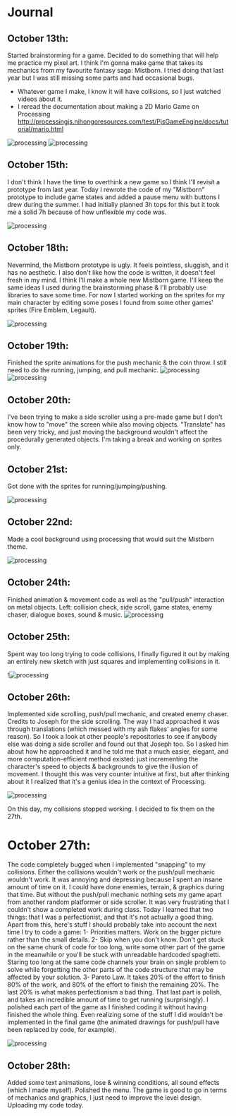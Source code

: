 # Journal

## October 13th:
Started brainstorming for a game. Decided to do something that will help me practice my pixel art. I think I'm gonna make game that takes its mechanics from my favourite fantasy saga: Mistborn. I tried doing that last year but I was still missing some parts and had occasional bugs.
  - Whatever game I make, I know it will have collisions, so I just watched videos about it.
  - I reread the documentation about making a 2D Mario Game on Processing  http://processingjs.nihongoresources.com/test/PjsGameEngine/docs/tutorial/mario.html
  
  ![processing](https://github.com/soablackwhite/Intro-to-IM/blob/master/midtermProject/notes1.jpg)
  ![processing](https://github.com/soablackwhite/Intro-to-IM/blob/master/midtermProject/notes2.jpg)


## October 15th:
I don't think I have the time to overthink a new game so I think I'll revisit a prototype from last year. Today I rewrote the code of my "Mistborn" prototype to include game states and added a pause menu with buttons I drew during the summer. I had initially planned 3h tops for this but it took me a solid 7h because of how unflexible my code was.


![processing](https://github.com/soablackwhite/Intro-to-IM/blob/master/midtermProject/OmarOuldAli_GIF.gif)

## October 18th:
Nevermind, the Mistborn prototype is ugly. It feels pointless, sluggish, and it has no aesthetic. I also don't like how the code is written, it doesn't feel fresh in my mind. I think I'll make a whole new Mistborn game. I'll keep the same ideas I used during the brainstorming phase & I'll probably use libraries to save some time. For now I started working on the sprites for my main character by editing some poses I found from some other games' sprites (Fire Emblem, Legault).

![processing](https://github.com/soablackwhite/Intro-to-IM/blob/master/midtermProject/aseprite.png)

## October 19th: 
Finished the sprite animations for the push mechanic & the coin throw. I still need to do the running, jumping, and pull mechanic.
![processing](https://github.com/soablackwhite/Intro-to-IM/blob/master/midtermProject/coin_throw.gif)
![processing](https://github.com/soablackwhite/Intro-to-IM/blob/master/midtermProject/steel_push.gif)

## October 20th:
I've been trying to make a side scroller using a pre-made game but I don't know how to "move" the screen while also moving objects. "Translate" has been very tricky, and just moving the background wouldn't affect the procedurally generated objects. I'm taking a break and working on sprites only.

## October 21st:
Got done with the sprites for running/jumping/pushing.

![processing](https://github.com/soablackwhite/Intro-to-IM/blob/master/midtermProject/spr_sheet.gif)

## October 22nd:
Made a cool background using processing that would suit the Mistborn theme.

![processing](https://github.com/soablackwhite/Intro-to-IM/blob/master/midtermProject/ash.gif)

## October 24th:
Finished animation & movement code as well as the "pull/push" interaction on metal objects. Left: collision check, side scroll, game states, enemy chaser, dialogue boxes, sound & music.
![processing](https://github.com/soablackwhite/Intro-to-IM/blob/master/midtermProject/game0.gif)

## October 25th:
Spent way too long trying to code collisions, I finally figured it out by making an entirely new sketch with just squares and implementing collisions in it.

!![processing](https://github.com/soablackwhite/Intro-to-IM/blob/master/midtermProject/collision.gif)

## October 26th:
Implemented side scrolling, push/pull mechanic, and created enemy chaser. Credits to Joseph for the side scrolling. The way I had approached it was through translations (which messed with my ash flakes' angles for some reason). So I took a look at other people's repositories to see if anybody else was doing a side scroller and found out that Joseph too. So I asked him about how he approached it and he told me that a much easier, elegant, and more computation-efficient method existed: just incrementing the character's speed to objects & backgrounds to give the illusion of movement. I thought this was very counter intuitive at first, but after thinking about it I realized that it's a genius idea in the context of Processing.

![processing](https://github.com/soablackwhite/Intro-to-IM/blob/master/midtermProject/prototype.gif)

On this day, my collisions stopped working. I decided to fix them on the 27th.

# October 27th: 
The code completely bugged when I implemented "snapping" to my collisions. Either the collisions wouldn't work or the push/pull mechanic wouldn't work. It was annoying and depressing because I spent an insane amount of time on it. I could have done enemies, terrain, & graphics during that time. But without the push/pull mechanic nothing sets my game apart from another random platformer or side scroller. It was very frustrating that I couldn't show a completed work during class. Today I learned that two things: that I was a perfectionist, and that it's not actually a good thing. Apart from this, here's stuff I should probably take into account the next time I try to code a game:
1- Priorities matters. Work on the bigger picture rather than the small details.
2- Skip when you don't know. Don't get stuck on the same chunk of code for too long, write some other part of the game in the meanwhile or you'll be stuck with unreadable hardcoded spaghetti. Staring too long at the same code channels your brain on single problem to solve while forgetting the other parts of the code structure that may be affected by your solution.
3- Pareto Law. It takes 20% of the effort to finish 80% of the work, and 80% of the effort to finish the remaining 20%. The last 20% is what makes perfectionism a bad thing. That last part is polish, and takes an incredible amount of time to get running (surprisingly). I polished each part of the game as I finished coding it without having finished the whole thing. Even realizing some of the stuff I did wouldn't be implemented in the final game (the animated drawings for push/pull have been replaced by code, for example).

![processing](https://github.com/soablackwhite/Intro-to-IM/blob/master/midtermProject/v0.9.gif)

## October 28th:
Added some text animations, lose & winning conditions, all sound effects (which I made myself). Polished the menu. The game is good to go in terms of mechanics and graphics, I just need to improve the level design. Uploading my code today.
